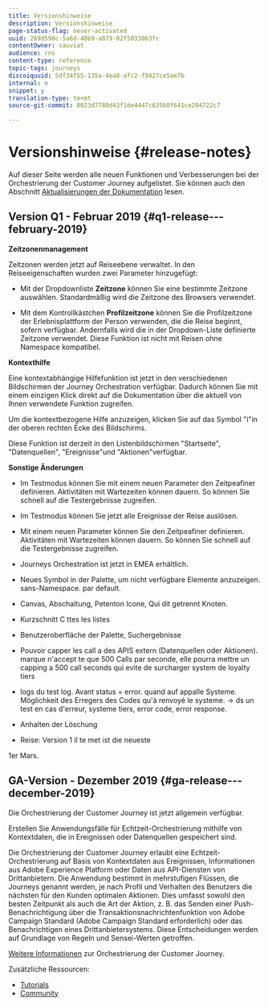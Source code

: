 ```yaml
---
title: Versionshinweise
description: Versionshinweise
page-status-flag: never-activated
uuid: 269d590c-5a6d-40b9-a879-02f5033863fc
contentOwner: sauviat
audience: rns
content-type: reference
topic-tags: journeys
discoiquuid: 5df34f55-135a-4ea8-afc2-f9427ce5ae7b
internal: n
snippet: y
translation-type: tm+mt
source-git-commit: 8023d7780d43f1de4447c63568f641ce204722c7

---
```



# Versionshinweise {#release-notes}

Auf dieser Seite werden alle neuen Funktionen und Verbesserungen bei der Orchestrierung der Customer Journey aufgelistet.
Sie können auch den Abschnitt [Aktualisierungen der Dokumentation](../release-notes/documentation-updates.md) lesen.

## Version Q1 - Februar 2019 {#q1-release---february-2019}

**Zeitzonenmanagement**

Zeitzonen werden jetzt auf Reiseebene verwaltet. In den Reiseeigenschaften wurden zwei Parameter hinzugefügt:

* Mit der Dropdownliste **Zeitzone** können Sie eine bestimmte Zeitzone auswählen. Standardmäßig wird die Zeitzone des Browsers verwendet.

* Mit dem Kontrollkästchen **Profilzeitzone** können Sie die Profilzeitzone der Erlebnisplattform der Person verwenden, die die Reise beginnt, sofern verfügbar. Andernfalls wird die in der Dropdown-Liste definierte Zeitzone verwendet. Diese Funktion ist nicht mit Reisen ohne Namespace kompatibel.

**Kontexthilfe**

Eine kontextabhängige Hilfefunktion ist jetzt in den verschiedenen Bildschirmen der Journey Orchestration verfügbar. Dadurch können Sie mit einem einzigen Klick direkt auf die Dokumentation über die aktuell von Ihnen verwendete Funktion zugreifen.

Um die kontextbezogene Hilfe anzuzeigen, klicken Sie auf das Symbol &quot;i&quot;in der oberen rechten Ecke des Bildschirms.

Diese Funktion ist derzeit in den Listenbildschirmen &quot;Startseite&quot;, &quot;Datenquellen&quot;, &quot;Ereignisse&quot;und &quot;Aktionen&quot;verfügbar.

**Sonstige Änderungen**

* Im Testmodus können Sie mit einem neuen Parameter den Zeitpeafiner definieren.  Aktivitäten mit Wartezeiten können dauern. So können Sie schnell auf die Testergebnisse zugreifen.

* Im Testmodus können Sie jetzt alle Ereignisse der Reise auslösen.


* Mit einem neuen Parameter können Sie den Zeitpeafiner definieren.  Aktivitäten mit Wartezeiten können dauern. So können Sie schnell auf die Testergebnisse zugreifen.

* Journeys Orchestration ist jetzt in EMEA erhältlich.

* Neues Symbol in der Palette, um nicht verfügbare Elemente anzuzeigen. sans-Namespace. par default.

* Canvas, Abschaltung, Petenton Icone, Qui dit getrennt Knoten.

* Kurzschnitt C ttes les listes

* Benutzeroberfläche der Palette, Suchergebnisse

* Pouvoir capper les call a des APIS extern (Datenquellen oder Aktionen). marque n&#39;accept te que 500 Calls par seconde, elle pourra mettre un capping a 500 call seconds qui evite de surcharger system de loyalty tiers

* logs du test log. Avant status = error. quand auf appalle Systeme. Möglichkeit des Erregers des Codes qu&#39;à renvoyé le systeme. -> ds un test en cas d&#39;erreur, systeme tiers, error code, error response.

* Anhalten der Löschung

* Reise: Version 1 il te met ist die neueste

1er Mars.


## GA-Version - Dezember 2019 {#ga-release---december-2019}

Die Orchestrierung der Customer Journey ist jetzt allgemein verfügbar.

Erstellen Sie Anwendungsfälle für Echtzeit-Orchestrierung mithilfe von Kontextdaten, die in Ereignissen oder Datenquellen gespeichert sind.

Die Orchestrierung der Customer Journey erlaubt eine Echtzeit-Orchestrierung auf Basis von Kontextdaten aus Ereignissen, Informationen aus Adobe Experience Platform oder Daten aus API-Diensten von Drittanbietern. Die Anwendung bestimmt in mehrstufigen Flüssen, die Journeys genannt werden, je nach Profil und Verhalten des Benutzers die nächsten für den Kunden optimalen Aktionen. Dies umfasst sowohl den besten Zeitpunkt als auch die Art der Aktion, z. B. das Senden einer Push-Benachrichtigung über die Transaktionsnachrichtenfunktion von Adobe Campaign Standard (Adobe Campaign Standard erforderlich) oder das Benachrichtigen eines Drittanbietersystems. Diese Entscheidungen werden auf Grundlage von Regeln und Sensei-Werten getroffen.

[Weitere Informationen](../action/working-with-adobe-campaign.md) zur Orchestrierung der Customer Journey.

Zusätzliche Ressourcen:

* [Tutorials](https://docs.adobe.com/content/help/en/platform-learn/tutorials/journey-orchestration/introduction.html)
* [Community](https://www.adobe.com/go/journeyorchestrationcommunity)